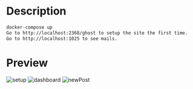 # Description
``` bash
docker-compose up
Go to http://localhost:2368/ghost to setup the site the first time.
Go to http://localhost:1025 to see mails.
```


# Preview
![setup](img/1.png)
![dashboard](img/2.png)
![newPost](img/3.png)
